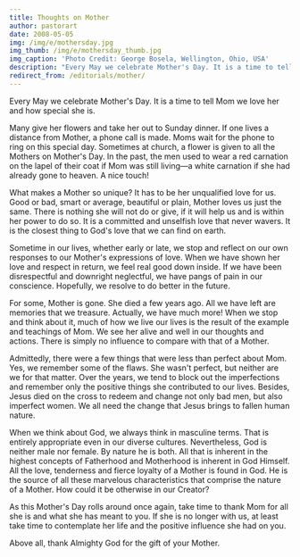 ```yaml
---
title: Thoughts on Mother
author: pastorart
date: 2008-05-05
img: /img/e/mothersday.jpg
img_thumb: /img/e/mothersday_thumb.jpg
img_caption: 'Photo Credit: George Bosela, Wellington, Ohio, USA'
description: "Every May we celebrate Mother's Day. It is a time to tell Mom we love her and how special she is. Many give her flowers and take her out to Sunday dinner. If one lives a distance from Mother, a phone call is made. Moms wait for the phone to ring on this special day. Sometimes at church, a flower is given to all the Mothers on Mother's Day. In the past, the men used to wear a red carnation on the lapel of their coat if Mom was still living&mdash;a white carnation if she had&hellip;"
redirect_from: /editorials/mother/
---
```


Every May we celebrate Mother's Day. It is a time to tell Mom we love her and how special she is.

Many give her flowers and take her out to Sunday dinner. If one lives a distance from Mother, a phone call is made. Moms wait for the phone to ring on this special day. Sometimes at church, a flower is given to all the Mothers on Mother's Day. In the past, the men used to wear a red carnation on the lapel of their coat if Mom was still living&mdash;a white carnation if she had already gone to heaven. A nice touch!

What makes a Mother so unique? It has to be her unqualified love for us. Good or bad, smart or average, beautiful or plain, Mother loves us just the same. There is nothing she will not do or give, if it will help us and is within her power to do so. It is a committed and unselfish love that never wavers. It is the closest thing to God's love that we can find on earth.

Sometime in our lives, whether early or late, we stop and reflect on our own responses to our Mother's expressions of love. When we have shown her love and respect in return, we feel real good down inside. If we have been disrespectful and downright neglectful, we have pangs of pain in our conscience. Hopefully, we resolve to do better in the future.

For some, Mother is gone. She died a few years ago. All we have left are memories that we treasure. Actually, we have much more! When we stop and think about it, much of how we live our lives is the result of the example and teachings of Mom. We see her alive and well in our thoughts and actions. There is simply no influence to compare with that of a Mother.

Admittedly, there were a few things that were less than perfect about Mom. Yes, we remember some of the flaws. She wasn't perfect, but neither are we for that matter. Over the years, we tend to block out the imperfections and remember only the positive things she contributed to our lives. Besides, Jesus died on the cross to redeem and change not only bad men, but also imperfect women. We all need the change that Jesus brings to fallen human nature.

When we think about God, we always think in masculine terms. That is entirely appropriate even in our diverse cultures. Nevertheless, God is neither male nor female. By nature he is both. All that is inherent in the highest concepts of Fatherhood and Motherhood is inherent in God Himself. All the love, tenderness and fierce loyalty of a Mother is found in God. He is the source of all these marvelous characteristics that comprise the nature of a Mother. How could it be otherwise in our Creator?

As this Mother's Day rolls around once again, take time to thank Mom for all she is and what she has meant to you. If she is no longer with us, at least take time to contemplate her life and the positive influence she had on you.

Above all, thank Almighty God for the gift of your Mother.
